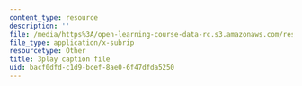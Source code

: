 ```yaml
---
content_type: resource
description: ''
file: /media/https%3A/open-learning-course-data-rc.s3.amazonaws.com/res-6-012-introduction-to-probability-spring-2018/bacf0dfdc1d9bcef8ae06f47dfda5250_HL7qwWvON4.srt
file_type: application/x-subrip
resourcetype: Other
title: 3play caption file
uid: bacf0dfd-c1d9-bcef-8ae0-6f47dfda5250
---
```

